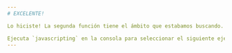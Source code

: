 ```yaml
---
# EXCELENTE!

Lo hiciste! La segunda función tiene el ámbito que estabamos buscando.

Ejecuta `javascripting` en la consola para seleccionar el siguiente ejercicio.
---
```

